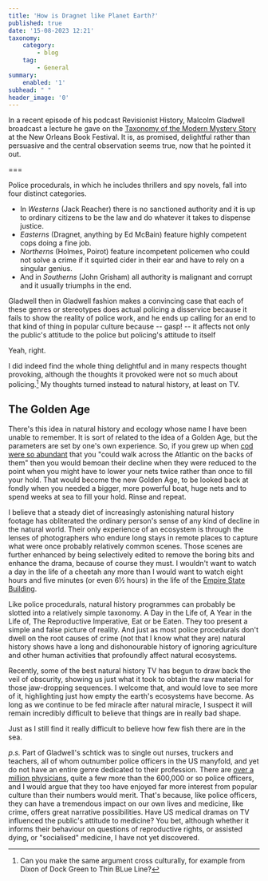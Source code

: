 ```yaml
---
title: 'How is Dragnet like Planet Earth?'
published: true
date: '15-08-2023 12:21'
taxonomy:
    category:
        - blog
    tag:
        - General
summary:
    enabled: '1'
subhead: " "
header_image: '0'
---
```


In a recent episode of his podcast Revisionist History, Malcolm Gladwell broadcast a lecture he gave on the [Taxonomy of the Modern Mystery Story](https://www.pushkin.fm/podcasts/revisionist-history/taxonomy-of-the-modern-mystery-story) at the New Orleans Book Festival. It is, as promised, delightful rather than persuasive and the central observation seems true, now that he pointed it out.

===

Police procedurals, in which he includes thrillers and spy novels, fall into four distinct categories.

* In *Westerns* (Jack Reacher) there is no sanctioned authority and it is up to ordinary citizens to be the law and do whatever it takes to dispense justice.
* *Easterns* (Dragnet, anything by Ed McBain) feature highly competent cops doing a fine job.
* *Northerns* (Holmes, Poirot) feature incompetent policemen who could not solve a crime if it squirted cider in their ear and have to rely on a singular genius.
* And in *Southerns* (John Grisham) all authority is malignant and corrupt and it usually triumphs in the end.

Gladwell then in Gladwell fashion makes a convincing case that each of these genres or stereotypes does actual policing a disservice because it fails to show the reality of police work, and he ends up calling for an end to that kind of thing in popular culture because -- gasp! -- it affects not only the public's attitude to the police but policing's attitude to itself

Yeah, right.

I did indeed find the whole thing delightful and in many respects thought provoking, although the thoughts it provoked were not so much about policing.[^1] My thoughts turned instead to natural history, at least on TV. 

## The Golden Age

There's this idea in natural history and ecology whose name I have been unable to remember. It is sort of related to the idea of a Golden Age, but the parameters are set by one's own experience. So, if you grew up when [cod were so abundant](https://corporate.discovery.com/discovery-newsroom/discovery-explores-the-complex-collapse-of-the-historic-new-england-cod-fishery-in-sacred-cod/) that you "could walk across the Atlantic on the backs of them" then you would bemoan their decline when they were reduced to the point when you might have to lower your nets twice rather than once to fill your hold. That would become the new Golden Age, to be looked back at fondly when you needed a bigger, more powerful boat, huge nets and to spend weeks at sea to fill your hold. Rinse and repeat.

I believe that a steady diet of increasingly astonishing natural history footage has obliterated the ordinary person's sense of any kind of decline in the natural world. Their only experience of an ecosystem is through the lenses of photographers who endure long stays in remote places to capture what were once probably relatively common scenes. Those scenes are further enhanced by being selectively edited to remove the boring bits and enhance the drama, because of course they must. I wouldn't want to watch a day in the life of a cheetah any more than I would want to watch eight hours and five minutes (or even 6½ hours) in the life of the [Empire State Building](https://en.wikipedia.org/wiki/Empire_(1965_film)).

Like police procedurals, natural history programmes can probably be slotted into a relatively simple taxonomy. A Day in the Life of, A Year in the Life of, The Reproductive Imperative, Eat or be Eaten. They too present a simple and false picture of reality. And just as most police procedurals don't dwell on the root causes of crime (not that I know what they are) natural history shows have a long and dishonourable history of ignoring agriculture and other human activities that profoundly affect natural ecosystems.

Recently, some of the best natural history TV has begun to draw back the veil of obscurity, showing us just what it took to obtain the raw material for those jaw-dropping sequences. I welcome that, and would love to see more of it, highlighting just how empty the earth's ecosystems have become. As long as we continue to be fed miracle after natural miracle, I suspect it will remain incredibly difficult to believe that things are in really bad shape. 

Just as I still find it really difficult to believe how few fish there are in the sea.

*p.s.* Part of Gladwell's schtick was to single out nurses, truckers and teachers, all of whom outnumber police officers in the US manyfold, and yet do not have an entire genre dedicated to their profession. There are [over a million physicians](https://www.statista.com/statistics/186269/total-active-physicians-in-the-us/), quite a few more than the 600,000 or so police officers, and I would argue that they too have enjoyed far more interest from popular culture than their numbers would merit. That's because, like police officers, they can have a tremendous impact on our own lives and medicine, like crime, offers great narrative possibilities. Have US medical dramas on TV influenced the public's attitude to medicine? You bet, although whether it informs their behaviour on questions of reproductive rights, or assisted dying, or "socialised" medicine, I have not yet discovered.

[^1]: Can you make the same argument cross culturally, for example from Dixon of Dock Green to Thin BLue Line?